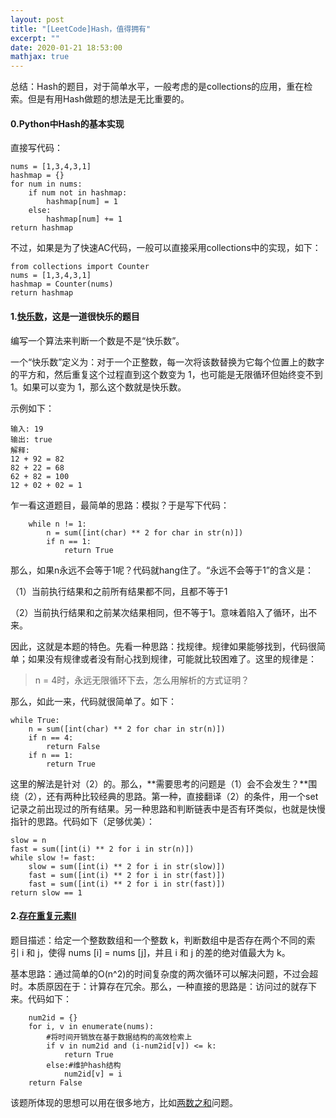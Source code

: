 ```yaml
---
layout: post
title: "[LeetCode]Hash，值得拥有"
excerpt: ""
date: 2020-01-21 18:53:00
mathjax: true
---
```


总结：Hash的题目，对于简单水平，一般考虑的是collections的应用，重在检索。但是有用Hash做题的想法是无比重要的。

#### 0.Python中Hash的基本实现

直接写代码：

```
nums = [1,3,4,3,1]
hashmap = {}
for num in nums:
	if num not in hashmap:
		hashmap[num] = 1
	else:
		hashmap[num] += 1
return hashmap
```
不过，如果是为了快速AC代码，一般可以直接采用collections中的实现，如下：

```
from collections import Counter
nums = [1,3,4,3,1]
hashmap = Counter(nums)
return hashmap
```

#### 1.[快乐数](https://leetcode-cn.com/problems/happy-number/)，这是一道很快乐的题目

编写一个算法来判断一个数是不是“快乐数”。

一个“快乐数”定义为：对于一个正整数，每一次将该数替换为它每个位置上的数字的平方和，然后重复这个过程直到这个数变为 1，也可能是无限循环但始终变不到 1。如果可以变为 1，那么这个数就是快乐数。

示例如下：

```
输入: 19
输出: true
解释: 
12 + 92 = 82
82 + 22 = 68
62 + 82 = 100
12 + 02 + 02 = 1
```
乍一看这道题目，最简单的思路：模拟？于是写下代码：

```
	while n != 1:
		n = sum([int(char) ** 2 for char in str(n)])
		if n == 1:
			return True
```
那么，如果n永远不会等于1呢？代码就hang住了。“永远不会等于1”的含义是：

（1）当前执行结果和之前所有结果都不同，且都不等于1

（2）当前执行结果和之前某次结果相同，但不等于1。意味着陷入了循环，出不来。

因此，这就是本题的特色。先看一种思路：找规律。规律如果能够找到，代码很简单；如果没有规律或者没有耐心找到规律，可能就比较困难了。这里的规律是：

> n = 4时，永远无限循环下去，怎么用解析的方式证明？

那么，如此一来，代码就很简单了。如下：

```
while True:
	n = sum([int(char) ** 2 for char in str(n)])
	if n == 4:
		return False
	if n == 1:
		return True
```
这里的解法是针对（2）的。那么，**需要思考的问题是（1）会不会发生？**围绕（2），还有两种比较经典的思路。第一种，直接翻译（2）的条件，用一个set记录之前出现过的所有结果。另一种思路和判断链表中是否有环类似，也就是快慢指针的思路。代码如下（足够优美）：

```
slow = n
fast = sum([int(i) ** 2 for i in str(n)])
while slow != fast:
	slow = sum([int(i) ** 2 for i in str(slow)])
	fast = sum([int(i) ** 2 for i in str(fast)])
	fast = sum([int(i) ** 2 for i in str(fast)])
return slow == 1
```

#### 2.[存在重复元素II](https://leetcode-cn.com/problems/contains-duplicate-ii/submissions/)

题目描述：给定一个整数数组和一个整数 k，判断数组中是否存在两个不同的索引 i 和 j，使得 nums [i] = nums [j]，并且 i 和 j 的差的绝对值最大为 k。

基本思路：通过简单的O(n^2)的时间复杂度的两次循环可以解决问题，不过会超时。本质原因在于：计算存在冗余。那么，一种直接的思路是：访问过的就存下来。代码如下：

```
	num2id = {}
	for i, v in enumerate(nums):
		#将时间开销放在基于数据结构的高效检索上
		if v in num2id and (i-num2id[v]) <= k:
			return True
		else:#维护hash结构
			num2id[v] = i
	return False
```

该题所体现的思想可以用在很多地方，比如[两数之和](https://leetcode-cn.com/problems/two-sum/submissions/)问题。
